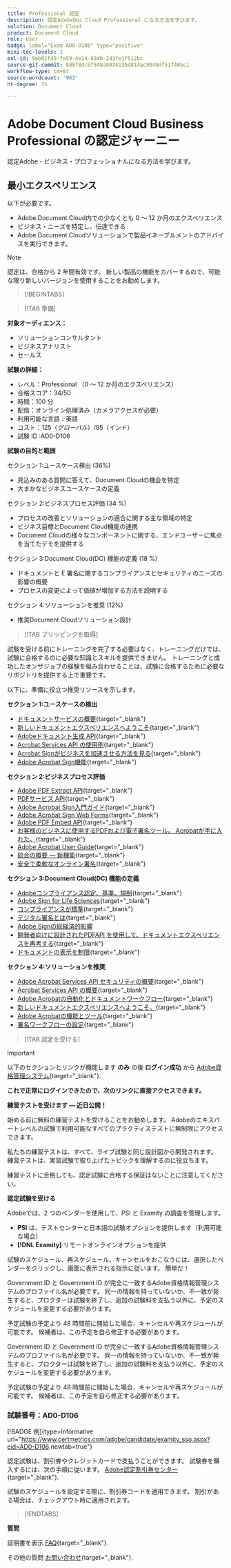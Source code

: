 ```yaml
---
title: Professional 認定
description: 認定AdobeDoc Cloud Professional になる方法を学びます。
solution: Document Cloud
product: Document Cloud
role: User
badge: label="Exam AD0-D106" type="positive"
mini-toc-levels: 1
exl-id: 9eb01f45-fa59-4e14-85db-2d3fe1f512bc
source-git-commit: 888f8dc9f548a993413bd814ac9940df51f40bc1
workflow-type: tm+mt
source-wordcount: '963'
ht-degree: 1%

---
```


# Adobe Document Cloud Business Professional の認定ジャーニー

認定Adobe・ビジネス・プロフェッショナルになる方法を学びます。

## 最小エクスペリエンス

以下が必要です。

* Adobe Document Cloud内での少なくとも 0 ～ 12 か月のエクスペリエンス
* ビジネス・ニーズを特定し、伝達できる
* Adobe Document Cloudソリューションで製品イネーブルメントのアドバイスを実行できます。

>[!NOTE]
>
>認定は、合格から 2 年間有効です。 新しい製品の機能をカバーするので、可能な限り新しいバージョンを使用することをお勧めします。

>[!BEGINTABS]

>[!TAB 準備]

**対象オーディエンス：**

* ソリューションコンサルタント
* ビジネスアナリスト
* セールス

**試験の詳細：**

* レベル：Professional （0 ～ 12 か月のエクスペリエンス）
* 合格スコア：34/50
* 時間：100 分
* 配信：オンライン処理済み（カメラアクセスが必要）
* 利用可能な言語：英語
* コスト：$125（グローバル）/$95（インド）
* 試験 ID :AD0-D106

**試験の目的と範囲**

セクション 1:ユースケース検出 (36%)

* 見込みのある質問に答えて、Document Cloudの機会を特定
* 大まかなビジネスユースケースの定義

セクション 2:ビジネスプロセス評価 (34 %)

* プロセスの改善とソリューションの適合に関する主な領域の特定
* ビジネス目標とDocument Cloud機能の連携
* Document Cloudの様々なコンポーネントに関する、エンドユーザーに焦点を当てたデモを提供する

セクション 3:Document Cloud(DC) 機能の定義 (18 %)

* ドキュメントと E 署名に関するコンプライアンスとセキュリティのニーズの影響の概要
* プロセスの変更によって価値が増加する方法を説明する

セクション 4:ソリューションを推奨 (12%)

* 推奨Document Cloudソリューション設計

>[!TAB プリッピングを取得]

試験を受ける前にトレーニングを完了する必要はなく、トレーニングだけでは、試験に合格するのに必要な知識とスキルを提供できません。 トレーニングと成功したオンザジョブの経験を組み合わせることは、試験に合格するために必要なリポジトリを提供する上で重要です。

以下に、準備に役立つ推奨リソースを示します。

**セクション 1:ユースケースの検出**

* [ドキュメントサービスの概要](https://developer.adobe.com/document-services/docs/overview/){target="_blank"}
* [新しいドキュメントエクスペリエンスへようこそ](https://www.adobe.com/documentcloud.html){target="_blank"}
* [Adobeドキュメント生成 API](https://developer.adobe.com/document-services/apis/doc-generation){target="_blank"}
* [Acrobat Services API の使用例](https://developer.adobe.com/document-services/use-cases/agreements-and-contracts/legal-contracts/){target="_blank"}
* [Acrobat Signがビジネスを加速させる方法を見る](https://www.adobe.com/sign.html){target="_blank"}
* [Adobe Acrobat Sign機能](https://www.adobe.com/sign/features.html){target="_blank"}

**セクション 2:ビジネスプロセス評価**

* [Adobe PDF Extract API](https://developer.adobe.com/document-services/apis/pdf-extract/){target="_blank"}
* [PDFサービス API](https://developer.adobe.com/document-services/docs/apis/){target="_blank"}
* [Adobe Acrobat Sign入門ガイド](https://helpx.adobe.com/sign/using/get-started-guide.html){target="_blank"}
* [Adobe Acrobat Sign Web Forms](https://helpx.adobe.com/sign/config/web-forms.html){target="_blank"}
* [Adobe PDF Embed API](https://developer.adobe.com/document-services/apis/pdf-embed/){target="_blank"}
* [お客様のビジネスに使用するPDFおよび電子署名ツール。 Acrobatが手に入れた。](https://www.adobe.com/acrobat/business.html){target="_blank"}
* [Adobe Acrobat User Guide](https://helpx.adobe.com/jp/acrobat/user-guide.html){target="_blank"}
* [統合の概要 — 新機能](https://experienceleague.adobe.com/docs/document-cloud-learn/sign-learning-hub/integrations/integrations-overview.html#what%E2%80%99s-new){target="_blank"}
* [安全で柔軟なオンライン署名](https://www.adobe.com/sign/online-signature.html){target="_blank"}

**セクション 3:Document Cloud(DC) 機能の定義**

* [Adobeコンプライアンス認定、基準、規制](https://www.adobe.com/trust/compliance/compliance-list.html){target="_blank"}
* [Adobe Sign for Life Sciences](https://www.adobe.com/content/dam/dx-dc/en/pdfs/adobe-sign-life-sciences-solution-brief-ue.pdf){target="_blank"}
* [コンプライアンスが標準](https://www.adobe.com/documentcloud/resources/compliance.html){target="_blank"}
* [デジタル署名とは](https://www.adobe.com/sign/digital-signatures.html){target="_blank"}
* [Adobe Signの総経済的影響](https://www.adobe.com/content/dam/dx-dc/pdf/total-economic-impact-adobe-sign-ue.pdf)
* [開発者向けに設計されたPDFAPI を使用して、ドキュメントエクスペリエンスを再考する](https://developer.adobe.com/document-services){target="_blank"}
* [ドキュメントの表示を制限](https://helpx.adobe.com/sign/using/limited-document-visibility.html){target="_blank"}

**セクション 4:ソリューションを推奨**

* [Adobe Acrobat Services API セキュリティの概要](https://www.adobe.com/content/dam/cc/en/trust-center/ungated/whitepapers/doc-cloud/adobe-document-services-security-overview.pdf){target="_blank"}
* [Acrobat Services API の概要](https://documentservices.adobe.com/dc-integration-creation-app-cdn/main.html){target="_blank"}
* [Adobe Acrobatの自動化とドキュメントワークフロー](https://helpx.adobe.com/acrobat/kb/automation-and-document-workflows.html){target="_blank"}
* [新しいドキュメントエクスペリエンスへようこそ。](https://www.adobe.com/documentcloud.html){target="_blank"}
* [Adobe Acrobatの機能とツール](https://www.adobe.com/acrobat/features.html){target="_blank"}
* [署名ワークフローの設定](https://helpx.adobe.com/ca/sign/using/workflow-designer-signature-workflow.html){target="_blank"}

>[!TAB 認定を受ける]

>[!IMPORTANT]
>
>以下のセクションとリンクが機能します **のみ**  の後 **ログイン成功** から [Adobe資格管理システム](https://www.certmetrics.com/adobe){target="_blank"}.

**これで正常にログインできたので、次のリンクに直接アクセスできます。**

**練習テストを受けます — 近日公開！**

始める前に無料の練習テストを受けることをお勧めします。 Adobeのエキスパートレベルの試験で利用可能なすべてのプラクティステストに無制限にアクセスできます。

私たちの練習テストは、すべて、ライブ試験と同じ設計図から開発されます。 練習テストは、実習試験で取り上げたトピックを理解するのに役立ちます。

練習テストに合格しても、認定試験に合格する保証はないことに注意してください。

**認定試験を受ける**

Adobeでは、2 つのベンダーを使用して、PSI と Examity の調査を管理します。

* **PSI** は、テストセンターと日本語の試験オプションを提供します（利用可能な場合）
* **[!DNL Examity]** リモートオンラインオプションを提供

試験のスケジュール、再スケジュール、キャンセルをおこなうには、選択したベンダーをクリックし、画面に表示される指示に従います。 簡単だ！

Government ID と Government ID が完全に一致するAdobe資格情報管理システムのプロファイル名が必要です。 同一の情報を持っていないか、不一致が発生すると、プロクターは試験を終了し、追加の試験料を支払う以外に、予定のスケジュールを変更する必要があります。

予定試験の予定より 48 時間前に開始した場合、キャンセルや再スケジュールが可能です。 候補者は、この予定を自ら修正する必要があります。

Government ID と Government ID が完全に一致するAdobe資格情報管理システムのプロファイル名が必要です。 同一の情報を持っていないか、不一致が発生すると、プロクターは試験を終了し、追加の試験料を支払う以外に、予定のスケジュールを変更する必要があります。

予定試験の予定より 48 時間前に開始した場合、キャンセルや再スケジュールが可能です。 候補者は、この予定を自ら修正する必要があります。

### 試験番号：AD0-D106

[!BADGE 例]{type=Informative url="https://www.certmetrics.com/adobe/candidate/examity_sso.aspx?eid=AD0-D106 newtab=true"}

認定試験は、割引券やクレジットカードで支払うことができます。 試験券を購入するには、次の手順に従います。 [Adobe認定割引券センター](https://market.xvoucher.com/adobe/global){target="_blank"}.

試験のスケジュールを設定する際に、割引券コードを適用できます。 割引がある場合は、チェックアウト時に適用されます。

>[!ENDTABS]

**質問**

証明書を表示 [FAQ](https://experienceleague.adobe.com/docs/certification/certification/faq.html){target="_blank"}.

その他の質問 [お問い合わせ](mailto:certif@adobe.com){target="_blank"}.

